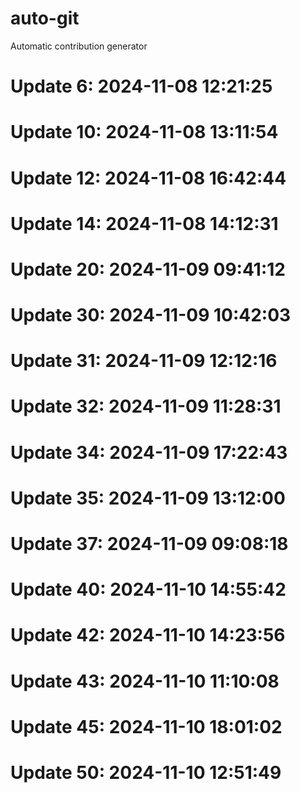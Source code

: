 # auto-git

Automatic contribution generator

# Update 6: 2024-11-08 12:21:25

# Update 10: 2024-11-08 13:11:54

# Update 12: 2024-11-08 16:42:44

# Update 14: 2024-11-08 14:12:31

# Update 20: 2024-11-09 09:41:12

# Update 30: 2024-11-09 10:42:03

# Update 31: 2024-11-09 12:12:16

# Update 32: 2024-11-09 11:28:31

# Update 34: 2024-11-09 17:22:43

# Update 35: 2024-11-09 13:12:00

# Update 37: 2024-11-09 09:08:18

# Update 40: 2024-11-10 14:55:42

# Update 42: 2024-11-10 14:23:56

# Update 43: 2024-11-10 11:10:08

# Update 45: 2024-11-10 18:01:02

# Update 50: 2024-11-10 12:51:49
